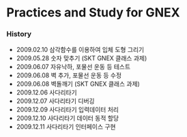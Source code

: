 # Practices and Study for GNEX

### History
* 2009.02.10 삼각함수를 이용하여 입체 도형 그리기
* 2009.05.28 숫자 맞추기 (SKT GNEX 클래스 과제)
* 2009.06.07 자유낙하, 포물선 운동 등 테스트
* 2009.06.08 벽 추가, 포물선 운동 등 수정
* 2009.06.08 벽돌깨기 (SKT GNEX 클래스 과제)
* 2009.12.06 사다리타기
* 2009.12.07 사다리타기 디버깅
* 2009.12.09 사다리타기 입력데이터 처리
* 2009.12.10 사다리타기 데이터 동적 할당
* 2009.12.11 사다리타기 인터페이스 구현